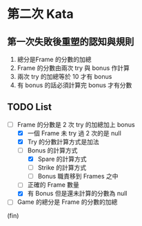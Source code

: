 # 第二次 Kata

## 第一次失敗後重塑的認知與規則

1. 總分是Frame 的分數的加總
2. Frame 的分數由兩次 try 與 bonus 作計算
3. 兩次 try 的加總等於 10 才有 bonus
4. 有 bonus 的話必須計算完 bonus 才有分數

## TODO List

- [ ] Frame 的分數是 2 次 try 的加總加上 bonus
  - [x] 一個 Frame 未 try 過 2 次的是 null
  - [x] Try 的分數計算方式是加法
  - [ ] Bonus 的計算方式
    - [x] Spare 的計算方式
    - [ ] Strike 的計算方式
    - [ ] Bonus 職責移到 Frames 之中
  - [ ] 正確的 Frame 數量
  - [x] 有 Bonus 但是還未計算的分數為 null
- [ ] Game 的總分是 Frame 的分數的加總

(fin)
